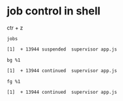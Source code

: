 # job control in shell

ctr + z

`jobs`

```sh
[1]  + 13944 suspended  supervisor app.js
```

`bg %1`

```sh
[1]  + 13944 continued  supervisor app.js
```

`fg %1`

```sh
[1]  + 13944 continued  supervisor app.js
```
